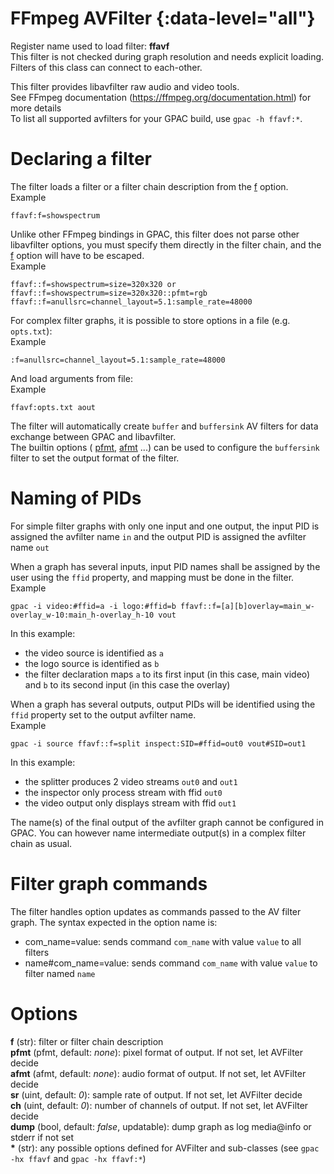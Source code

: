 <!-- automatically generated - do not edit, patch gpac/applications/gpac/gpac.c -->

# FFmpeg AVFilter  {:data-level="all"}  
  
Register name used to load filter: __ffavf__  
This filter is not checked during graph resolution and needs explicit loading.  
Filters of this class can connect to each-other.  
  
This filter provides libavfilter raw audio and video tools.  
See FFmpeg documentation (https://ffmpeg.org/documentation.html) for more details  
To list all supported avfilters for your GPAC build, use `gpac -h ffavf:*`.  
  
# Declaring a filter  
  
The filter loads a filter or a filter chain description from the [f](#f) option.  
Example
```
ffavf:f=showspectrum
```  
  
Unlike other FFmpeg bindings in GPAC, this filter does not parse other libavfilter options, you must specify them directly in the filter chain, and the [f](#f) option will have to be escaped.  
Example
```
ffavf::f=showspectrum=size=320x320 or ffavf::f=showspectrum=size=320x320::pfmt=rgb  
ffavf::f=anullsrc=channel_layout=5.1:sample_rate=48000
```  
  
For complex filter graphs, it is possible to store options in a file (e.g. `opts.txt`):  
Example
```
:f=anullsrc=channel_layout=5.1:sample_rate=48000
```  
And load arguments from file:  
Example
```
ffavf:opts.txt aout
```  
  
The filter will automatically create `buffer` and `buffersink` AV filters for data exchange between GPAC and libavfilter.  
The builtin options ( [pfmt](#pfmt), [afmt](#afmt) ...) can be used to configure the `buffersink` filter to set the output format of the filter.  
  
# Naming of PIDs  
  
For simple filter graphs with only one input and one output, the input PID is assigned the avfilter name `in` and the output PID is assigned the avfilter name `out`  
  
When a graph has several inputs, input PID names shall be assigned by the user using the `ffid` property, and mapping must be done in the filter.  
Example
```
gpac -i video:#ffid=a -i logo:#ffid=b ffavf::f=[a][b]overlay=main_w-overlay_w-10:main_h-overlay_h-10 vout
```  
In this example:  

- the video source is identified as `a`  
- the logo source is identified as `b`  
- the filter declaration maps `a` to its first input (in this case, main video) and `b` to its second input (in this case the overlay)  

  
When a graph has several outputs, output PIDs will be identified using the `ffid` property set to the output avfilter name.  
Example
```
gpac -i source ffavf::f=split inspect:SID=#ffid=out0 vout#SID=out1
```  
In this example:  

- the splitter produces 2 video streams `out0` and `out1`  
- the inspector only process stream with ffid `out0`  
- the video output only displays stream with ffid `out1`  

  
The name(s) of the final output of the avfilter graph cannot be configured in GPAC. You can however name intermediate output(s) in a complex filter chain as usual.  
  
# Filter graph commands  
  
The filter handles option updates as commands passed to the AV filter graph. The syntax expected in the option name is:  

- com_name=value: sends command `com_name` with value `value` to all filters  
- name#com_name=value: sends command `com_name` with value `value` to filter named `name`  

  

# Options    
  
<a id="f">__f__</a> (str):     filter or filter chain description  
<a id="pfmt">__pfmt__</a> (pfmt, default: _none_): pixel format of output. If not set, let AVFilter decide  
<a id="afmt">__afmt__</a> (afmt, default: _none_): audio format of output. If not set, let AVFilter decide  
<a id="sr">__sr__</a> (uint, default: _0_): sample rate of output. If not set, let AVFilter decide  
<a id="ch">__ch__</a> (uint, default: _0_): number of channels of output. If not set, let AVFilter decide  
<a id="dump">__dump__</a> (bool, default: _false_, updatable): dump graph as log media@info or stderr if not set  
<a id="*">__*__</a> (str):     any possible options defined for AVFilter and sub-classes (see `gpac -hx ffavf` and `gpac -hx ffavf:*`)  
  
